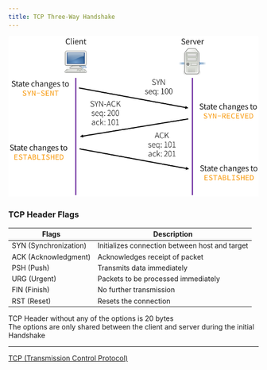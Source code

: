 ```yaml
---
title: TCP Three-Way Handshake
---
```


![Three Way Handshake|450](../../images/three-way-handshake.png)

### TCP Header Flags

| Flags                 | Description                                    |
| --------------------- | ---------------------------------------------- |
| SYN (Synchronization) | Initializes connection between host and target |
| ACK (Acknowledgment)  | Acknowledges receipt of packet                 |
| PSH (Push)            | Transmits data immediately                     |
| URG (Urgent)          | Packets to be processed immediately            |
| FIN (Finish)          | No further transmission                        |
| RST (Reset)           | Resets the connection                          |

TCP Header without any of the options is 20 bytes  
The options are only shared between the client and server during the initial Handshake

---

[TCP (Transmission Control Protocol)](../../../Networking/TCP-IP%20Layers/4%20-%20Transport%20Layer%20Protocols/TCP%20%28Transmission%20Control%20Protocol%29.md)